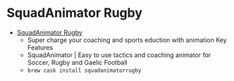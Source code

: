 # SquadAnimator Rugby
- [SquadAnimator Rugby](https://www.squadanimator.com/)
  -  Super charge your coaching and sports eduction with animation Key Features
  - SquadAnimator | Easy to use tactics and coaching animator for Soccer, Rugby and Gaelic Football
  - `brew cask install squadanimatorrugby`
